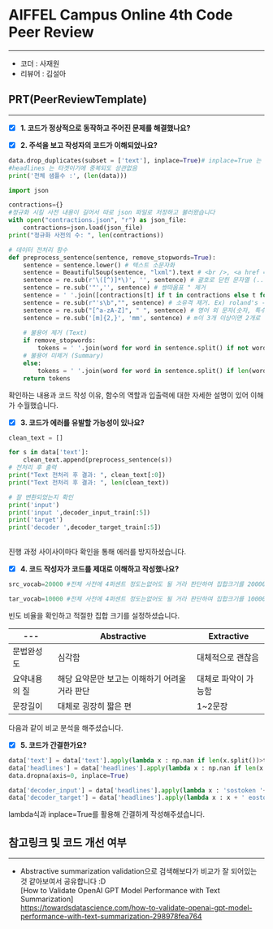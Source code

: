 # AIFFEL Campus Online 4th Code Peer Review
----  
- 코더 : 사재원
- 리뷰어 : 김설아

## **PRT(PeerReviewTemplate)**  
------------------  
- [x] **1. 코드가 정상적으로 동작하고 주어진 문제를 해결했나요?**
  
  
- [x] **2. 주석을 보고 작성자의 코드가 이해되었나요?**  
  
```python
data.drop_duplicates(subset = ['text'], inplace=True)# inplace=True 는 따로 반환 받지않아도됨
#headlines 는 타겟이기에 중복되도 상관없음
print('전체 샘플수 :', (len(data)))
```

```python
import json

contractions={}
#정규화 시킬 사전 내용이 길어서 따로 json 파일로 저장하고 불러왔습니다
with open("contractions.json", "r") as json_file:
    contractions=json.load(json_file)
print("정규화 사전의 수: ", len(contractions))
```

```python
# 데이터 전처리 함수
def preprocess_sentence(sentence, remove_stopwords=True):
    sentence = sentence.lower() # 텍스트 소문자화
    sentence = BeautifulSoup(sentence, "lxml").text # <br />, <a href = ...> 등의 html 태그 제거
    sentence = re.sub(r'\([^)]*\)', '', sentence) # 괄호로 닫힌 문자열 (...) 제거 Ex) my husband (and myself!) for => my husband for
    sentence = re.sub('"','', sentence) # 쌍따옴표 " 제거
    sentence = ' '.join([contractions[t] if t in contractions else t for t in sentence.split(" ")]) # 약어 정규화
    sentence = re.sub(r"'s\b","", sentence) # 소유격 제거. Ex) roland's -> roland
    sentence = re.sub("[^a-zA-Z]", " ", sentence) # 영어 외 문자(숫자, 특수문자 등) 공백으로 변환
    sentence = re.sub('[m]{2,}', 'mm', sentence) # m이 3개 이상이면 2개로 변경. Ex) ummmmmmm yeah -> umm yeah
    
    # 불용어 제거 (Text)
    if remove_stopwords:
        tokens = ' '.join(word for word in sentence.split() if not word in stopwords.words('english') if len(word) > 1)
    # 불용어 미제거 (Summary)
    else:
        tokens = ' '.join(word for word in sentence.split() if len(word) > 1)
    return tokens
```
  
확인하는 내용과 코드 작성 이유, 함수의 역할과 입출력에 대한 자세한 설명이 있어 이해가 수월했습니다. 

  
- [x] **3. 코드가 에러를 유발할 가능성이 있나요?**
  
```python
clean_text = []

for s in data['text']:
    clean_text.append(preprocess_sentence(s))
# 전처리 후 출력
print("Text 전처리 후 결과: ", clean_text[:0])
print("Text 전처리 후 결과: ", len(clean_text))
```
  
```python
# 잘 변환되었는지 확인
print('input')
print('input ',decoder_input_train[:5])
print('target')
print('decoder ',decoder_target_train[:5])
    
```
진행 과정 사이사이마다 확인을 통해 에러를 방지하셨습니다.

  
- [x] **4. 코드 작성자가 코드를 제대로 이해하고 작성했나요?**  
  
```python
src_vocab=20000 #전체 사전에 4퍼센트 정도는없어도 될 거라 판단하여 집합크기를 20000만개로 설정   
```

```python
tar_vocab=10000 #전체 사전에 4퍼센트 정도는없어도 될 거라 판단하여 집합크기를 10000만개로 설정
```
  
빈도 비율을 확인하고 적절한 집합 크기를 설정하셨습니다.  
  
| ---      | Abstractive                      | Extractive   |
|------    |-------                           |------        |
|문법완성도   |심각함                             |대체적으로 괜찮음  |
|요약내용의 질|해당 요약문만 보고는 이해하기 어려울거라 판단|대체로 파악이 가능함|
|문장길이    |대체로 굉장히 짧은 편                  |1~2문장         |
  
다음과 같이 비교 분석을 해주셨습니다.
  
    
- [x] **5. 코드가 간결한가요?**  
  
```python
data['text'] = data['text'].apply(lambda x : np.nan if len(x.split())>text_max_len else x)
data['headlines'] = data['headlines'].apply(lambda x : np.nan if len(x.split())>headlines_max_len else x)
data.dropna(axis=0, inplace=True)
```
  
```python
data['decoder_input'] = data['headlines'].apply(lambda x : 'sostoken '+ x)
data['decoder_target'] = data['headlines'].apply(lambda x : x + ' eostoken')
```
  
lambda식과 inplace=True를 활용해 간결하게 작성해주셨습니다.
 
  
  
    
## **참고링크 및 코드 개선 여부**  
------------------  
- Abstractive summarization validation으로 검색해보다가 비교가 잘 되어있는 것 같아보여서 공유합니다 :D  
[How to Validate OpenAI GPT Model Performance with Text Summarization]  
https://towardsdatascience.com/how-to-validate-openai-gpt-model-performance-with-text-summarization-298978fea764
